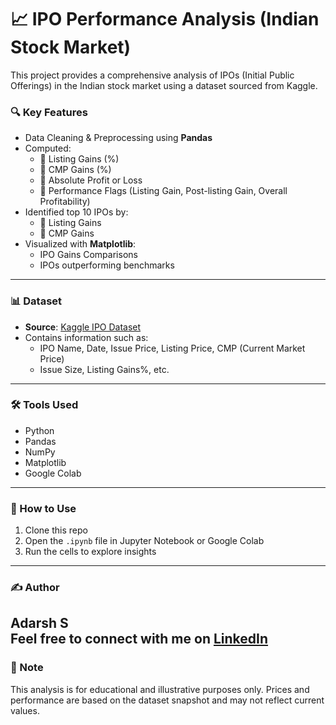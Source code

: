 # 📈 IPO Performance Analysis (Indian Stock Market)

This project provides a comprehensive analysis of IPOs (Initial Public Offerings) in the Indian stock market using a dataset sourced from Kaggle.

### 🔍 Key Features

- Data Cleaning & Preprocessing using **Pandas**
- Computed:
  - 📌 Listing Gains (%)
  - 📌 CMP Gains (%)
  - 📌 Absolute Profit or Loss
  - 📌 Performance Flags (Listing Gain, Post-listing Gain, Overall Profitability)
- Identified top 10 IPOs by:
  - 🚀 Listing Gains
  - 💼 CMP Gains
- Visualized with **Matplotlib**:
  - IPO Gains Comparisons
  - IPOs outperforming benchmarks

---

### 📊 Dataset

- **Source**: [Kaggle IPO Dataset](https://www.kaggle.com/datasets/soumyadipghorai/all-ipo-stocks-of-moneycontrol?resource=download)  
- Contains information such as:
  - IPO Name, Date, Issue Price, Listing Price, CMP (Current Market Price)
  - Issue Size, Listing Gains%, etc.

---

### 🛠️ Tools Used

- Python
- Pandas
- NumPy
- Matplotlib
- Google Colab

---

### 🚀 How to Use

1. Clone this repo
2. Open the `.ipynb` file in Jupyter Notebook or Google Colab
3. Run the cells to explore insights

---

### ✍️ Author

Adarsh S  
Feel free to connect with me on [LinkedIn](http://linkedin.com/in/samadarsh14)
---

### 📌 Note

This analysis is for educational and illustrative purposes only. Prices and performance are based on the dataset snapshot and may not reflect current values.
